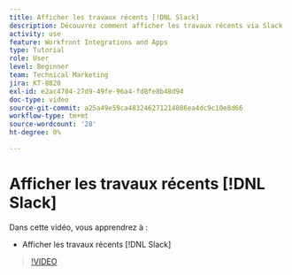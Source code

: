 ```yaml
---
title: Afficher les travaux récents [!DNL Slack]
description: Découvrez comment afficher les travaux récents via Slack
activity: use
feature: Workfront Integrations and Apps
type: Tutorial
role: User
level: Beginner
team: Technical Marketing
jira: KT-8820
exl-id: e2ac4704-27d9-49fe-96a4-fd8fe8b48d94
doc-type: video
source-git-commit: a25a49e59ca483246271214886ea4dc9c10e8d66
workflow-type: tm+mt
source-wordcount: '28'
ht-degree: 0%

---
```


# Afficher les travaux récents [!DNL Slack]

Dans cette vidéo, vous apprendrez à :

* Afficher les travaux récents [!DNL Slack]

>[!VIDEO](https://video.tv.adobe.com/v/335120/?quality=12&learn=on)
